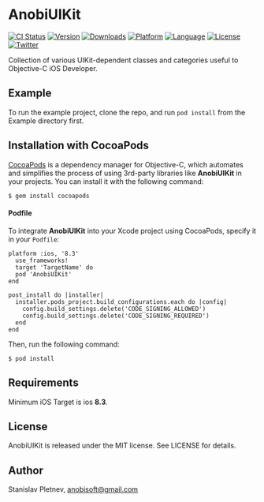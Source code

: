 # AnobiUIKit

[![CI Status](http://img.shields.io/travis/Anobisoft/AnobiUIKit.svg?style=flat)](https://travis-ci.org/Anobisoft/AnobiUIKit)
[![Version](https://img.shields.io/cocoapods/v/AnobiUIKit.svg?style=flat)](http://cocoapods.org/pods/AnobiUIKit)
[![Downloads](https://img.shields.io/cocoapods/dt/AnobiUIKit.svg)](http://cocoapods.org/pods/AnobiUIKit)
[![Platform](https://img.shields.io/cocoapods/p/AnobiUIKit.svg?style=flat)](http://cocoapods.org/pods/AnobiUIKit)
[![Language](https://img.shields.io/github/languages/top/Anobisoft/AnobiUIKit.svg)](https://github.com/Anobisoft/AnobiUIKit)
[![License](https://img.shields.io/cocoapods/l/AnobiUIKit.svg?style=flat)](http://cocoapods.org/pods/AnobiUIKit)
[![Twitter](https://img.shields.io/badge/twitter-@Anobisoft-blue.svg?style=flat)](http://twitter.com/Anobisoft)

Collection of various UIKit-dependent classes and categories useful to Objective-C iOS Developer.

## Example

To run the example project, clone the repo, and run `pod install` from the Example directory first.

## Installation with CocoaPods
[CocoaPods](http://cocoapods.org/) is a dependency manager for Objective-C, which automates and simplifies the process of using 3rd-party libraries like **AnobiUIKit** in your projects. You can install it with the following command:
```
$ gem install cocoapods
```
#### Podfile
To integrate **AnobiUIKit** into your Xcode project using CocoaPods, specify it in your `Podfile`:

```
platform :ios, '8.3'
  use_frameworks!
  target 'TargetName' do
  pod 'AnobiUIKit'
end

post_install do |installer|
  installer.pods_project.build_configurations.each do |config|
    config.build_settings.delete('CODE_SIGNING_ALLOWED')
    config.build_settings.delete('CODE_SIGNING_REQUIRED')
  end
end
```
Then, run the following command:
```
$ pod install
```
## Requirements
Minimum iOS Target is ios **8.3**.

## License
AnobiUIKit is released under the MIT license. See LICENSE for details.

## Author

Stanislav Pletnev, anobisoft@gmail.com
